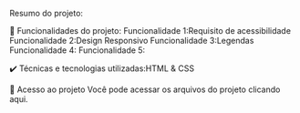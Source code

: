 
Resumo do projeto:


🔨 Funcionalidades do projeto:
Funcionalidade 1:Requisito de acessibilidade 
Funcionalidade 2:Design Responsivo
Funcionalidade 3:Legendas 
Funcionalidade 4:
Funcionalidade 5:


✔️ Técnicas e tecnologias utilizadas:HTML & CSS




📁 Acesso ao projeto
Você pode acessar os arquivos do projeto clicando aqui.
